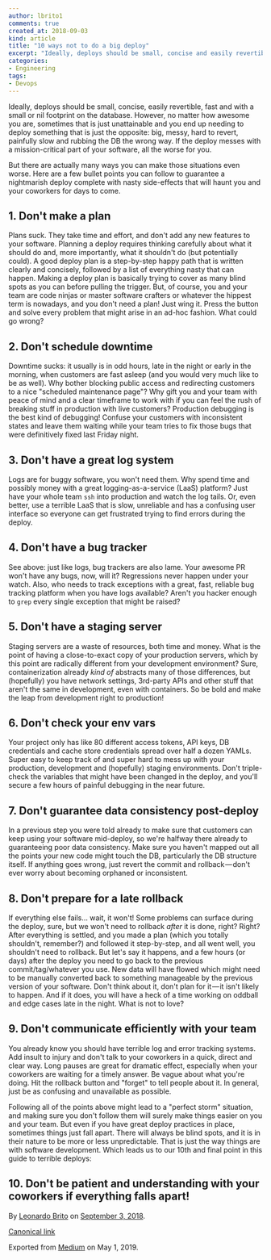 ```yaml
---
author: lbrito1
comments: true
created_at: 2018-09-03
kind: article
title: "10 ways not to do a big deploy"
excerpt: "Ideally, deploys should be small, concise and easily revertible. However, sometimes everything just goes kaput. Let's take a look on just how miserable a deploy can get."
categories:
- Engineering
tags:
- Devops
---
```


Ideally, deploys should be small, concise, easily revertible, fast and with a small or nil footprint on the database. However, no matter how awesome you are, sometimes that is just unattainable and you end up needing to deploy something that is just the opposite: big, messy, hard to revert, painfully slow and rubbing the DB the wrong way. If the deploy messes with a mission-critical part of your software, all the worse for you.

But there are actually many ways you can make those situations even worse. Here are a few bullet points you can follow to guarantee a nightmarish deploy complete with nasty side-effects that will haunt you and your coworkers for days to come.

<!-- more -->

## 1\. Don't make a plan

Plans suck. They take time and effort, and don't add any new features to your software. Planning a deploy requires thinking carefully about what it should do and, more importantly, what it shouldn't do (but potentially could). A good deploy plan is a step-by-step happy path that is written clearly and concisely, followed by a list of everything nasty that can happen. Making a deploy plan is basically trying to cover as many blind spots as you can before pulling the trigger. But, of course, you and your team are code ninjas or master software crafters or whatever the hippest term is nowadays, and you don't need a plan! Just wing it. Press the button and solve every problem that might arise in an ad-hoc fashion. What could go wrong?

## 2\. Don't schedule downtime

Downtime sucks: it usually is in odd hours, late in the night or early in the morning, when customers are fast asleep (and you would very much like to be as well). Why bother blocking public access and redirecting customers to a nice "scheduled maintenance page"? Why gift you and your team with peace of mind and a clear timeframe to work with if you can feel the rush of breaking stuff in production with live customers? Production debugging is the best kind of debugging! Confuse your customers with inconsistent states and leave them waiting while your team tries to fix those bugs that were definitively fixed last Friday night.

## 3\. Don't have a great log system

Logs are for buggy software, you won't need them. Why spend time and possibly money with a great logging-as-a-service (LaaS) platform? Just have your whole team `ssh` into production and watch the log tails. Or, even better, use a terrible LaaS that is slow, unreliable and has a confusing user interface so everyone can get frustrated trying to find errors during the deploy.

## 4\. Don't have a bug tracker

See above: just like logs, bug trackers are also lame. Your awesome PR won't have any bugs, now, will it? Regressions never happen under your watch. Also, who needs to track exceptions with a great, fast, reliable bug tracking platform when you have logs available? Aren't you hacker enough to `grep` every single exception that might be raised?

## 5\. Don't have a staging server

Staging servers are a waste of resources, both time and money. What is the point of having a close-to-exact copy of your production servers, which by this point are radically different from your development environment? Sure, containerization already _kind of_ abstracts many of those differences, but (hopefully) you have network settings, 3rd-party APIs and other stuff that aren't the same in development, even with containers. So be bold and make the leap from development right to production!

## 6\. Don't check your env vars

Your project only has like 80 different access tokens, API keys, DB credentials and cache store credentials spread over half a dozen YAMLs. Super easy to keep track of and super hard to mess up with your production, development and (hopefully) staging environments. Don't triple-check the variables that might have been changed in the deploy, and you'll secure a few hours of painful debugging in the near future.

## 7\. Don't guarantee data consistency post-deploy

In a previous step you were told already to make sure that customers can keep using your software mid-deploy, so we're halfway there already to guaranteeing poor data consistency. Make sure you haven't mapped out all the points your new code might touch the DB, particularly the DB structure itself. If anything goes wrong, just revert the commit and rollback — don't ever worry about becoming orphaned or inconsistent.

## 8\. Don't prepare for a late rollback

If everything else fails… wait, it won't! Some problems can surface during the deploy, sure, but we won't need to rollback _after_ it is done, right? Right? After everything is settled, and you made a plan (which you totally shouldn't, remember?) and followed it step-by-step, and all went well, you shouldn't need to rollback. But let's say it happens, and a few hours (or days) after the deploy you need to go back to the previous commit/tag/whatever you use. New data will have flowed which might need to be manually converted back to something manageable by the previous version of your software. Don't think about it, don't plan for it — it isn't likely to happen. And if it does, you will have a heck of a time working on oddball and edge cases late in the night. What is not to love?

## 9\. Don't communicate efficiently with your team

You already know you should have terrible log and error tracking systems. Add insult to injury and don't talk to your coworkers in a quick, direct and clear way. Long pauses are great for dramatic effect, especially when your coworkers are waiting for a timely answer. Be vague about what you're doing. Hit the rollback button and "forget" to tell people about it. In general, just be as confusing and unavailable as possible.

Following all of the points above might lead to a "perfect storm" situation, and making sure you don't follow them will surely make things easier on you and your team. But even if you have great deploy practices in place, sometimes things just fall apart. There will always be blind spots, and it is in their nature to be more or less unpredictable. That is just the way things are with software development. Which leads us to our 10th and final point in this guide to terrible deploys:

## 10\. Don't be patient and understanding with your coworkers if everything falls apart!

By [Leonardo Brito](https://medium.com/@lbrito) on [September 3, 2018](https://medium.com/p/f536d1ad9a5a).

[Canonical link](https://medium.com/@lbrito/10-ways-not-to-do-a-big-deploy-f536d1ad9a5a)

Exported from [Medium](https://medium.com) on May 1, 2019.
